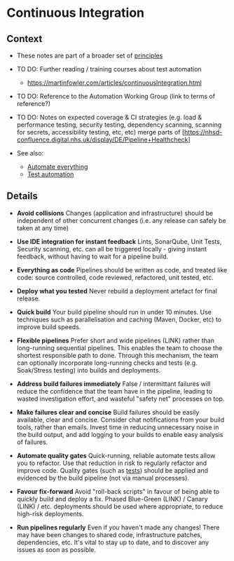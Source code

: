 # Continuous Integration

## Context

* These notes are part of a broader set of [principles](../principles.md)
* TO DO: Further reading / training courses about test automation
  * https://martinfowler.com/articles/continuousIntegration.html
* TO DO: Reference to the Automation Working Group (link to terms of reference?)
* TO DO: Notes on expected coverage & CI strategies (e.g. load & performance testing, security testing, dependency scanning, scanning for secrets, accessibility testing, etc, etc)
  merge parts of <!-- markdown-link-check-disable -->[https://nhsd-confluence.digital.nhs.uk/display/DE/Pipeline+Healthcheck]<!-- markdown-link-check-enable -->

* See also:
    * [Automate everything](../patterns/automate-everything.md)
    * [Test automation](testing.md)

## Details

* **Avoid collisions**
  Changes (application and infrastructure) should be independent of other concurrent changes (i.e. any release can safely be taken at any time)

* **Use IDE integration for instant feedback**
  Lints, SonarQube, Unit Tests, Security scanning, etc. can all be triggered locally - giving instant feedback, without having to wait for a pipeline build.

* **Everything as code**
  Pipelines should be written as code, and treated like code: source controlled, code reviewed, refactored, unit tested, etc.

* **Deploy what you tested**
  Never rebuild a deployment artefact for final release.

* **Quick build**
  Your build pipeline should run in under 10 minutes. Use techniques such as parallelisation and caching (Maven, Docker, etc) to improve build speeds.

* **Flexible pipelines**
  Prefer short and wide pipelines (LINK) rather than long-running sequential pipelines. This enables the team to choose the shortest responsible path to done.
  Through this mechanism, the team can optionally incorporate long-running checks and tests (e.g. Soak/Stress testing) into builds and deployments.

* **Address build failures immediately**
  False / intermittant failures will reduce the confidence that the team have in the pipeline, leading to wasted investigation effort, and wasteful "safety net" processes on top.

* **Make failures clear and concise**
  Build failures should be easily available, clear and concise. Consider chat notifications from your build tools, rather than emails. Invest time in reducing unnecessary noise in the build output, and add logging to your builds to enable easy analysis of failures.

* **Automate quality gates**
  Quick-running, reliable automate tests allow you to refactor. Use that reduction in risk to regularly refactor and improve code.
  Quality gates (such as [tests](testing.md)) should be applied and evidenced by the build pipeline (not via manual processes).

* **Favour fix-forward**
  Avoid "roll-back scripts" in favour of being able to quickly build and deploy a fix.
  Phased Blue-Green (LINK) / Canary (LINK) / etc. deployments should be used where appropriate, to reduce high-risk deployments.

* **Run pipelines regularly**
  Even if *you* haven't made any changes! There may have been changes to shared code, infrastructure patches, dependencies, etc. It's vital to stay up to date, and to discover any issues as soon as possible.
